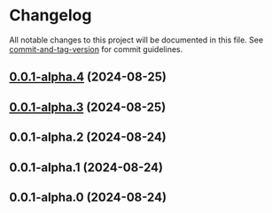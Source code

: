 # Changelog

All notable changes to this project will be documented in this file. See [commit-and-tag-version](https://github.com/absolute-version/commit-and-tag-version) for commit guidelines.

## [0.0.1-alpha.4](https://github.com/JetBrains/youtrack-apps/compare/v0.0.1-alpha.3...v0.0.1-alpha.4) (2024-08-25)

## [0.0.1-alpha.3](https://github.com/JetBrains/youtrack-apps/compare/v0.0.1-alpha.1...v0.0.1-alpha.3) (2024-08-25)

## 0.0.1-alpha.2 (2024-08-24)

## 0.0.1-alpha.1 (2024-08-24)

## 0.0.1-alpha.0 (2024-08-24)

